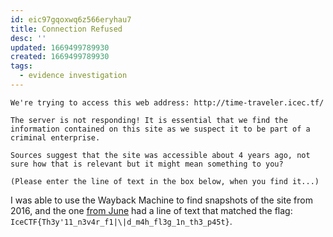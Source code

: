 ```yaml
---
id: eic97gqoxwq6z566eryhau7
title: Connection Refused
desc: ''
updated: 1669499789930
created: 1669499789930
tags:
  - evidence investigation
---
```


```
We're trying to access this web address: http://time-traveler.icec.tf/

The server is not responding! It is essential that we find the information contained on this site as we suspect it to be part of a criminal enterprise.

Sources suggest that the site was accessible about 4 years ago, not sure how that is relevant but it might mean something to you?

(Please enter the line of text in the box below, when you find it...)
```

I was able to use the Wayback Machine to find snapshots of the site from 2016, and the one [from June](https://web.archive.org/web/20160601212948/http://time-traveler.icec.tf/) had a line of text that matched the flag: `IceCTF{Th3y'11_n3v4r_f1|\|d_m4h_fl3g_1n_th3_p45t}`.

